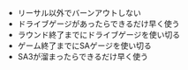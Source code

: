 - リーサル以外でバーンアウトしない
- ドライブゲージがあったらできるだけ早く使う
- ラウンド終了までにドライブゲージを使い切る
- ゲーム終了までにSAゲージを使い切る
- SA3が溜まったらできるだけ早く使う
